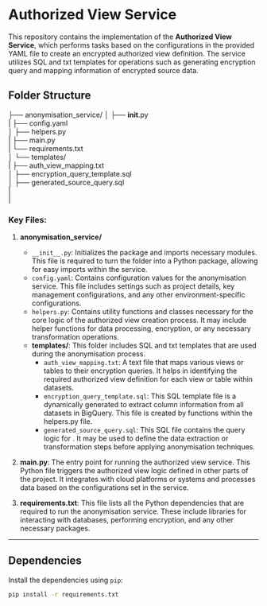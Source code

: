 # Authorized View Service

This repository contains the implementation of the **Authorized View Service**, which performs tasks based on the configurations in the provided YAML file to create an encrypted authorized view definition. The service utilizes SQL and txt templates for operations such as generating encryption query and mapping information of encrypted source data.

## Folder Structure

├── anonymisation_service/
│   ├── __init__.py    
|   ├── config.yaml            
│   ├── helpers.py   
|   ├── main.py                     
|   └── requirements.txt              
│   └── templates/  
|       ├── auth_view_mapping.txt                
│       ├── encryption_query_template.sql   
│       ├── generated_source_query.sql    
|           
|                   


### Key Files:

1. **anonymisation_service/**
    - `__init__.py`: Initializes the package and imports necessary modules. This file is required to turn the folder into a Python package, allowing for easy imports within the service.
    - `config.yaml`: Contains configuration values for the anonymisation service. This file includes settings such as project details, key management configurations, and any other environment-specific configurations.
    - `helpers.py`: Contains utility functions and classes necessary for the core logic of the authorized view creation process. It may include helper functions for data processing, encryption, or any necessary transformation operations.
    - **templates/**: This folder includes SQL and txt templates that are used during the anonymisation process.
        - `auth_view_mapping.txt`: A text file that maps various views or tables to their encryption queries. It helps in identifying the required authorized view definition for each view or table within datasets.
        - `encryption_query_template.sql`: This SQL template file is a dynamically generated to extract column information from all datasets in BigQuery. This file is created by functions within the helpers.py file.
        - `generated_source_query.sql`: This SQL file contains the query logic for . It may be used to define the data extraction or transformation steps before applying anonymisation techniques.

2. **main.py**: The entry point for running the authorized view service. This Python file triggers the authorized view logic defined in other parts of the project. It integrates with cloud platforms or systems and processes data based on the configurations set in the service.

3. **requirements.txt**: This file lists all the Python dependencies that are required to run the anonymisation service. These include libraries for interacting with databases, performing encryption, and any other necessary packages.

---

## Dependencies

Install the dependencies using `pip`:

```bash
pip install -r requirements.txt
